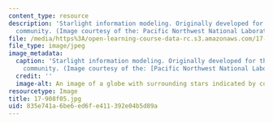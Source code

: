 ```yaml
---
content_type: resource
description: 'Starlight information modeling. Originally developed for the U.S. Intelligence
  community. (Image courtesy of the: Pacific Northwest National Laboratory.)'
file: /media/https%3A/open-learning-course-data-rc.s3.amazonaws.com/17-908-reading-seminar-in-social-science-intelligence-and-national-security-fall-2005/835e741a6be6ed6fe411392e04b5d89a_17-908f05.jpg
file_type: image/jpeg
image_metadata:
  caption: 'Starlight information modeling. Originally developed for the U.S. Intelligence
    community. (Image courtesy of the: [Pacific Northwest National Laboratory](http://www.pnl.gov/).)'
  credit: ''
  image-alt: An image of a globe with surrounding stars indicated by colored dots.
resourcetype: Image
title: 17-908f05.jpg
uid: 835e741a-6be6-ed6f-e411-392e04b5d89a
---
```

